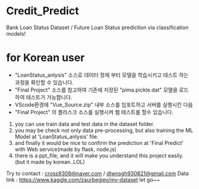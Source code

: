 # Credit_Predict
Bank Loan Status Dataset / 
Future Loan Status prediction via classification models!
# for Korean user
 - "LoanStatus_anlysis" 소스로 데이터 정제 부터 모델을 학습시키고 테스트 하는 과정을 확인할 수 있습니다.
 - "Final Project" 소스를 참고하여 기존에 저장된 "pima.pickle.dat" 모델을 로드하여 테스트가 가능합니다.
 - VScode환경에 "Vue_Source.zip" 내부 소스를 임포트하고 서버를 실행시킨 다음 
 - "Final Project" 의 플라스크 소스를 실행시켜 웹 테스트를 할수 있습니다.

1. yoy can use train data and test data in the dataset folder.
2. you may be check not only data pre-processing, but also training the ML Model at 'LoanStatus_anlysis' file.
3. and finally it would be nice to confirm the prediction at 'Final Predict' with Web service(made by flask, node.js)
4. there is a ppt_file, and it will make you understand this project easily. (but it made by korean..LOL)

Try to contact : cross9308@naver.com / dlwnsgh930821@gmail.com
Data link : https://www.kaggle.com/zaurbegiev/my-dataset
let go~~
